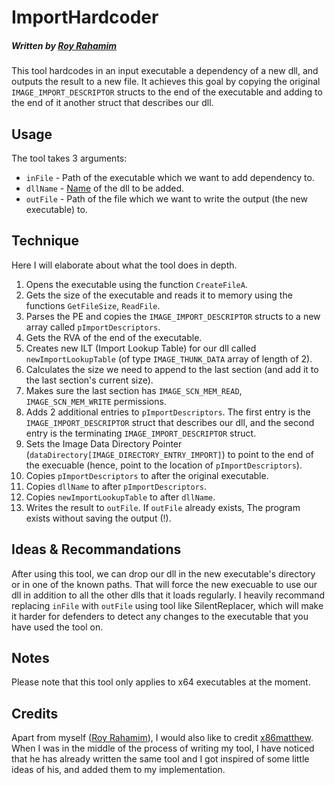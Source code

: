 
# ImportHardcoder
##### Written by [Roy Rahamim](https://twitter.com/RBoomboom12312)
This tool hardcodes in an input executable a dependency of a new dll, and outputs the result to a new file.
It achieves this goal by copying the original ```IMAGE_IMPORT_DESCRIPTOR``` structs to the end of the executable and adding to the end of it another struct that describes our dll.

## Usage
The tool takes 3 arguments:
* ```inFile``` - Path of the executable which we want to add dependency to.
* ```dllName``` - <ins>Name</ins> of the dll to be added.
* ```outFile``` - Path of the file which we want to write the output (the new executable) to.

## Technique
Here I will elaborate about what the tool does in depth.
1. Opens the executable using the function ```CreateFileA```.
2. Gets the size of the executable and reads it to memory using the functions ```GetFileSize```, ```ReadFile```.
3. Parses the PE and copies the ```IMAGE_IMPORT_DESCRIPTOR``` structs to a new array called ```pImportDescriptors```.
4. Gets the RVA of the end of the executable.
5. Creates new ILT (Import Lookup Table) for our dll called ```newImportLookupTable``` (of type ```IMAGE_THUNK_DATA``` array of length of 2).
6. Calculates the size we need to append to the last section (and add it to the last section's current size).
7. Makes sure the last section has ```IMAGE_SCN_MEM_READ```, ```IMAGE_SCN_MEM_WRITE``` permissions.
8. Adds 2 additional entries to ```pImportDescriptors```. The first entry is the ```IMAGE_IMPORT_DESCRIPTOR``` struct that describes our dll, and the second entry is the terminating ```IMAGE_IMPORT_DESCRIPTOR``` struct.
9. Sets the Image Data Directory Pointer (```dataDirectory[IMAGE_DIRECTORY_ENTRY_IMPORT]```) to point to the end of the execuable (hence, point to the location of ```pImportDescriptors```).
10. Copies ```pImportDescriptors``` to after the original executable.
11. Copies ```dllName``` to after ```pImportDescriptors```.
12. Copies ```newImportLookupTable``` to after ```dllName```.
13. Writes the result to ```outFile```. If ```outFile``` already exists, The program exists without saving the output (!).

## Ideas & Recommandations
After using this tool, we can drop our dll in the new executable's directory or in one of the known paths. That will force the new execuable to use our dll in addition to all the other dlls that it loads regularly.
I heavily recommand replacing ```inFile``` with ```outFile``` using tool like SilentReplacer, which will make it harder for defenders to detect any changes to the executable that you have used the tool on.


## Notes
Please note that this tool only applies to x64 executables at the moment.

## Credits
Apart from myself ([Roy Rahamim](https://twitter.com/RBoomboom12312)), I would also like to credit [x86matthew](https://twitter.com/x86matthew).
When I was in the middle of the process of writing my tool, I have noticed that he has already written the same tool and I got inspired of some little ideas of his, and added them to my implementation.
